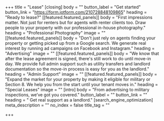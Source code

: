 +++
title = "Lease"
[closing]
body = ""
button_label = "Get started"
button_link = "https://form.jotform.com/210728848109865"
heading = "Ready to lease?"
[[featured.featured_panels]]
body = "First impressions matter. Not just for renters but for agents with renter clients too. Draw people to your property with our professional in-house photography."
heading = "Professional Photography"
image = ""
[[featured.featured_panels]]
body = "Don't just rely on agents finding your property or getting picked up from a Google search. We generate real interest by running ad campaigns on Facebook and Instagram."
heading = "Advertising"
image = ""
[[featured.featured_panels]]
body = "We know that after the lease agreement is signed, there's still work to do until move-in day. We provide full admin support such as utility transfers and landlord documentation so the move-in process is easy for you as the landlord."
heading = "Admin Support"
image = ""
[[featured.featured_panels]]
body = "Expand the market for your property by making it eligible for military or Section 8. We help you from the start until your tenant moves in."
heading = "Special Leases"
image = ""
[intro]
body = "From advertising to military inspections, we’ve got you covered."
button_label = ""
button_link = ""
heading = " Get real support as a landlord."
[search_engine_optimization]
meta_description = ""
no_index = false
title_tag = ""

+++
